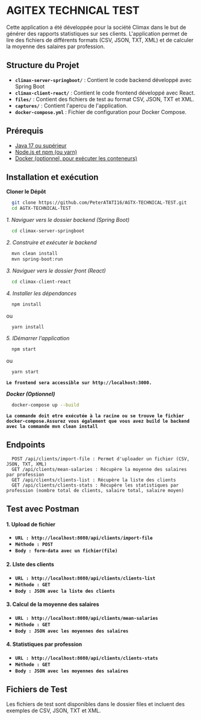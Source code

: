 
# AGITEX TECHNICAL TEST

Cette application a été développée pour la société Climax dans le but de générer des rapports statistiques sur ses clients. 
L'application permet de lire des fichiers de différents formats (CSV, JSON, TXT, XML) et de calculer la moyenne des salaires par profession.


## Structure du Projet

- **`climax-server-springboot/`** : Contient le code backend développé avec Spring Boot
- **`climax-client-react/`** : Contient le code frontend développé avec React.
- **`files/`** : Contient des fichiers de test au format CSV, JSON, TXT et XML.
- **`captures/`** : Contient l'apercu de l'application.
- **`docker-compose.yml`** : Fichier de configuration pour Docker Compose.


## Prérequis

 - [Java 17 ou supérieur](https://www.oracle.com/java/technologies/downloads/)
 - [Node.js et npm (ou yarn)](https://nodejs.org/en)
 - [Docker (optionnel, pour exécuter les conteneurs)](https://www.docker.com/products/docker-desktop/)


## Installation et exécution

**Cloner le Dépôt**

```bash
  git clone https://github.com/PeterATATI16/AGTX-TECHNICAL-TEST.git
  cd AGTX-TECHNICAL-TEST
```


*1. Naviguer vers le dossier backend (Spring Boot)*

```bash
  cd climax-server-springboot
```
*2. Construire et exécuter le backend*

```bash
  mvn clean install
  mvn spring-boot:run
```

*3. Naviguer vers le dossier front (React)*

```bash
  cd climax-client-react
```
*4. Installer les dépendances*

```bash
  npm install
```
ou
```bash
  yarn install
```
*5. IDémarrer l'application*

```bash
  npm start
```
ou
```bash
  yarn start
```

**`Le frontend sera accessible sur http://localhost:3000.`**

***Docker (Optionnel)***
```bash
  docker-compose up --build
```
**`La commande doit etre exécutée à la racine ou se trouve le fichier docker-compose.Assurez vous également que vous avez build le backend avec la commande mvn clean install`**
    
## Endpoints

```http
  POST /api/clients/import-file : Permet d'uploader un fichier (CSV, JSON, TXT, XML)
  GET /api/clients/mean-salaries : Récupère la moyenne des salaires par profession
  GET /api/clients/clients-list : Récupère la liste des clients
  GET /api/clients/clients-stats : Récupère les statistiques par profession (nombre total de clients, salaire total, salaire moyen)
```




## Test avec Postman

#### 1. Upload de fichier
- **`URL : http://localhost:8080/api/clients/import-file`**
- **`Méthode : POST`**
- **`Body : form-data avec un fichier(file)`**

#### 2. LIste des clients
- **`URL : http://localhost:8080/api/clients/clients-list`**
- **`Méthode : GET`**
- **`Body : JSON avec la liste des clients`**

#### 3. Calcul de la moyenne des salaires
- **`URL : http://localhost:8080/api/clients/mean-salaries`**
- **`Méthode : GET`**
- **`Body : JSON avec les moyennes des salaires`**

#### 4. Statistiques par profession
- **`URL : http://localhost:8080/api/clients/clients-stats`**
- **`Méthode : GET`**
- **`Body : JSON avec les moyennes des salaires`**



## Fichiers de Test

Les fichiers de test sont disponibles dans le dossier files et incluent des exemples de CSV, JSON, TXT et XML.

